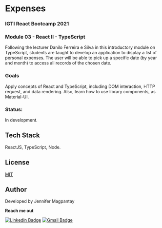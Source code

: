 # Expenses

### IGTI React Bootcamp 2021

### Module 03 - React II - TypeScript

Following the lecturer Danilo Ferreira e Silva in this introductory module on TypeScript, students are taught to develop an application to display a list of personal expenses. The user will be able to pick up a specific date (by year and month) to access all records of the chosen date.

### Goals

Apply concepts of React and TypeScript, including DOM interaction, HTTP request, and data rendering. Also, learn how to use library components, as Material-UI.

### Status: 

In development.

## Tech Stack

ReactJS, TypeScript, Node.

## License

[MIT](https://choosealicense.com/licenses/mit/)
    
## Author

Developed by Jennifer Magpantay 

**Reach me out** 

[![Linkedin Badge](https://img.shields.io/badge/-Jennifer-blue?style=flat-square&logo=Linkedin&logoColor=white&link=https://www.linkedin.com/in/jennifermagpantay/)](https://www.linkedin.com/in/jennifermagpantay/) [![Gmail Badge](https://img.shields.io/badge/-jennifer.magpantay@gmail.com-c14438?style=flat-square&logo=Gmail&logoColor=white&link=mailto:jennifer.magpantay@gmail.com)](mailto:jennifer.magpantay@gmail.com)
